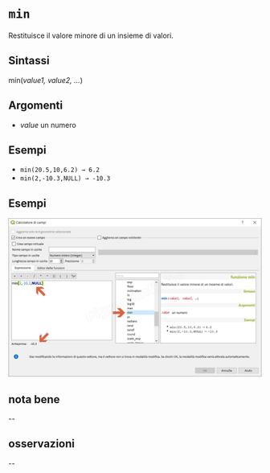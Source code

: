 # `min`

Restituisce il valore minore di un insieme di valori.

## Sintassi

min(_value1, value2, …_)

## Argomenti

* _value_ un numero

## Esempi

* `min(20.5,10,6.2) → 6.2`
* `min(2,-10.3,NULL) → -10.3`

## Esempi

![](/img/matematica/min/min1.png)

## nota bene

--

## osservazioni

--
